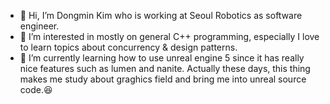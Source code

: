 - 👋 Hi, I’m Dongmin Kim who is working at Seoul Robotics as software engineer.
- 👀 I’m interested in mostly on general C++ programming, especially I love to learn topics about concurrency & design patterns.
- 🌱 I’m currently learning how to use unreal engine 5 since it has really nice features such as lumen and nanite. Actually these days, this thing makes me study about graghics field and bring me into unreal source code.😆

<!---
DK-sr/DK-sr is a ✨ special ✨ repository because its `README.md` (this file) appears on your GitHub profile.
You can click the Preview link to take a look at your changes.
--->
